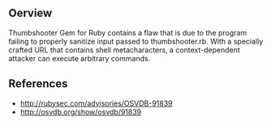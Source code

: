 ## Oerview
Thumbshooter Gem for Ruby contains a flaw that is due to the program failing to properly sanitize input passed to thumbshooter.rb. With a specially crafted URL that contains shell metacharacters, a context-dependent attacker can execute arbitrary commands.

## References
- http://rubysec.com/advisories/OSVDB-91839
- http://osvdb.org/show/osvdb/91839
